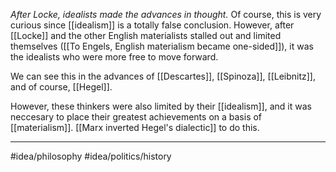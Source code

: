 *After Locke, idealists made the advances in thought.* Of course, this is very curious since [[idealism]] is a totally false conclusion. However, after [[Locke]] and the other English materialists stalled out and limited themselves ([[To Engels, English materialism became one-sided]]), it was the idealists who were more free to move forward. 

We can see this in the advances of [[Descartes]], [[Spinoza]], [[Leibnitz]], and of course, [[Hegel]]. 

However, these thinkers were also limited by their [[idealism]], and it was neccesary to place their greatest achievements on a basis of [[materialism]]. [[Marx inverted Hegel's dialectic]] to do this.

---
#idea/philosophy 
#idea/politics/history 